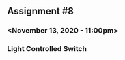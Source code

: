 ## Assignment #8
### <Frank Kenneth C. Barsalote>
### <November 13, 2020 - 11:00pm>
### Light Controlled Switch
